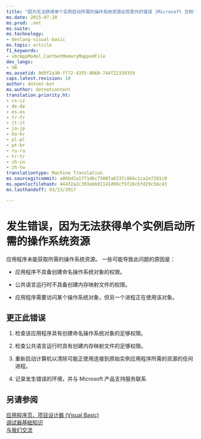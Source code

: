 ```yaml
---
title: "因为无法获得单个实例启动所需的操作系统资源出现意外的错误 |Microsoft 文档"
ms.date: 2015-07-20
ms.prod: .net
ms.suite: 
ms.technology:
- devlang-visual-basic
ms.topic: article
f1_keywords:
- vbrAppModel_CantGetMemoryMappedFile
dev_langs:
- VB
ms.assetid: 0d9f2a30-ff72-4355-8060-744f22339359
caps.latest.revision: 10
author: dotnet-bot
ms.author: dotnetcontent
translation.priority.ht:
- cs-cz
- de-de
- es-es
- fr-fr
- it-it
- ja-jp
- ko-kr
- pl-pl
- pt-br
- ru-ru
- tr-tr
- zh-cn
- zh-tw
translationtype: Machine Translation
ms.sourcegitcommit: a06bd2a17f1d6c7308fa6337c866c1ca2e7281c0
ms.openlocfilehash: 44432a2c393abb01141d09cf5f28c6fd29c5bc43
ms.lasthandoff: 03/13/2017

---
```

# <a name="an-unexpected-error-has-occurred-because-an-operating-system-resource-required-for-single-instance-startup-cannot-be-acquired"></a>发生错误，因为无法获得单个实例启动所需的操作系统资源
应用程序未能获取所需的操作系统资源。 一些可能导致此问题的原因是：  
  
-   应用程序不具备创建命名操作系统对象的权限。  
  
-   公共语言运行时不具备创建内存映射文件的权限。  
  
-   应用程序需要访问某个操作系统对象，但另一个进程正在使用该对象。  
  
## <a name="to-correct-this-error"></a>更正此错误  
  
1.  检查该应用程序具有创建命名操作系统对象的足够权限。  
  
2.  检查公共语言运行时具有创建内存映射文件的足够权限。  
  
3.  重新启动计算机以清除可能正使用连接到原始实例应用程序所需的资源的任何进程。  
  
4.  记录发生错误的环境，并与 Microsoft 产品支持服务联系  
  
## <a name="see-also"></a>另请参阅  
 [应用程序页、项目设计器 (Visual Basic)](https://docs.microsoft.com/visualstudio/ide/reference/application-page-project-designer-visual-basic)   
 [调试器基础知识](https://docs.microsoft.com/visualstudio/debugger/debugger-basics)   
 [与我们交流](https://docs.microsoft.com/visualstudio/ide/talk-to-us)
